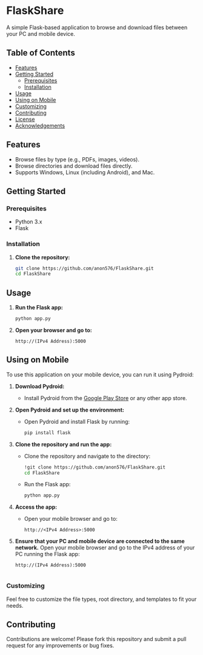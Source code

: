 # FlaskShare

A simple Flask-based application to browse and download files between your PC and mobile device.

## Table of Contents
- [Features](#features)
- [Getting Started](#getting-started)
  - [Prerequisites](#prerequisites)
  - [Installation](#installation)
- [Usage](#usage)
- [Using on Mobile](#using-on-mobile)
- [Customizing](#customizing)
- [Contributing](#contributing)
- [License](#license)
- [Acknowledgements](#acknowledgements)

## Features
- Browse files by type (e.g., PDFs, images, videos).
- Browse directories and download files directly.
- Supports Windows, Linux (including Android), and Mac.

## Getting Started

### Prerequisites
- Python 3.x
- Flask

### Installation
1. **Clone the repository:**
   ```bash
   git clone https://github.com/anon576/FlaskShare.git
   cd FlaskShare
   ```

## Usage
1. **Run the Flask app:**
   ```bash
   python app.py
   ```

2. **Open your browser and go to:**
   ```
   http://(IPv4 Address):5000
   ```

## Using on Mobile
To use this application on your mobile device, you can run it using Pydroid:

1. **Download Pydroid:**
   - Install Pydroid from the [Google Play Store](https://play.google.com/store/apps/details?id=ru.iiec.pydroid3) or any other app store.

2. **Open Pydroid and set up the environment:**
   - Open Pydroid and install Flask by running:
     ```bash
     pip install flask
     ```

3. **Clone the repository and run the app:**
   - Clone the repository and navigate to the directory:
     ```bash
     !git clone https://github.com/anon576/FlaskShare.git
     cd FlaskShare
     ```

   - Run the Flask app:
     ```bash
     python app.py
     ```

4. **Access the app:**
   - Open your mobile browser and go to:
     ```
     http://<IPv4 Address>:5000
     ```

5. **Ensure that your PC and mobile device are connected to the same network.** Open your mobile browser and go to the IPv4 address of your PC running the Flask app:
   ```
   http://(IPv4 Address):5000
   

### Customizing
Feel free to customize the file types, root directory, and templates to fit your needs.

## Contributing
Contributions are welcome! Please fork this repository and submit a pull request for any improvements or bug fixes.

